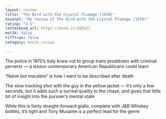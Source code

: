 ```yaml
---
layout: review
title: "The Bird with the Crystal Plumage (1970)"
excerpt: "My review of The Bird with the Crystal Plumage (1970)"
rating: "3.5"
letterboxd_url: https://boxd.it/3QFG31
mst3k: false
rifftrax: false
category: movie_review

---
```


The police in 1970’s Italy knew not to group trans prostitutes with criminal perverts — a lesson contemporary American Republicans could learn

“Naïve but macabre” is how I want to be described after death

The slow tracking shot with the guy in the yellow jacket — it’s only a few seconds, but it adds such a surreal quality to the chase, and gives that little bit of insight into the pursuer’s mental state

While this is fairly straight-forward giallo, complete with J&B Whiskey bottles, it’s tight and Tony Musante is a perfect lead for the genre